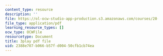 ```yaml
---
content_type: resource
description: ''
file: https://ol-ocw-studio-app-production.s3.amazonaws.com/courses/20-219-becoming-the-next-bill-nye-writing-and-hosting-the-educational-show-january-iap-2015/2388e707b066b57fd00450cfb1cb74ea_7LTzsMNPuuk.pdf
file_type: application/pdf
learning_resource_types: []
ocw_type: OCWFile
resourcetype: Document
title: 3play pdf file
uid: 2388e707-b066-b57f-d004-50cfb1cb74ea
---
```

